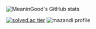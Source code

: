 ![MeaninGood's GitHub stats](https://github-readme-stats.vercel.app/api?username=MeaninGood&theme=dracula&show_icons=true)

[![solved.ac tier](http://mazassumnida.wtf/api/v2/generate_badge?boj=wls4845)](https://solved.ac/wls4845) ![mazandi profile](http://mazandi.herokuapp.com/api?handle=wls4845&theme=dark)
